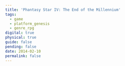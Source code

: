 ```yaml
---
title: 'Phantasy Star IV: The End of the Millennium'
tags:
  - game
  - platform_genesis
  - genre_rpg
digital: true
physical: true
guide: false
pending: false
date: 2014-02-10
permalink: false
---
```

